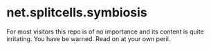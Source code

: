 # net.splitcells.symbiosis

For most visitors this repo is of no importance and
its content is quite irritating.
You have be warned.
Read on at your own peril.